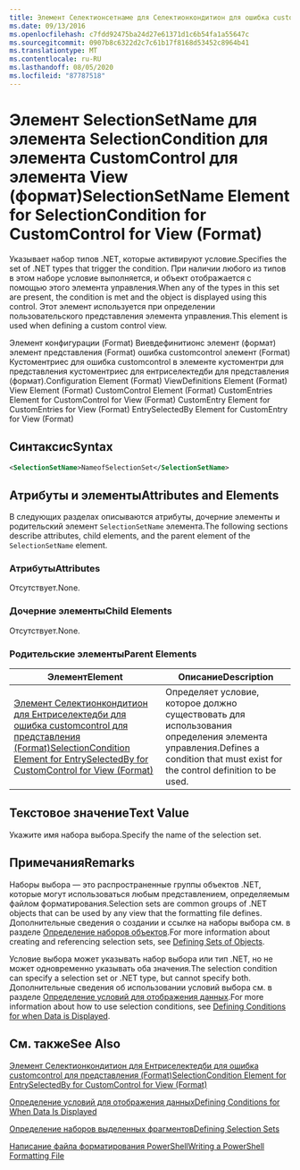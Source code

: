 ```yaml
---
title: Элемент Селектионсетнаме для Селектионкондитион для ошибка customcontrol для представления (Format) | Документация Майкрософт
ms.date: 09/13/2016
ms.openlocfilehash: c7fdd92475ba24d27e61371d1c6b54fa1a55647c
ms.sourcegitcommit: 0907b8c6322d2c7c61b17f8168d53452c8964b41
ms.translationtype: MT
ms.contentlocale: ru-RU
ms.lasthandoff: 08/05/2020
ms.locfileid: "87787518"
---
```

# <a name="selectionsetname-element-for-selectioncondition-for-customcontrol-for-view-format"></a><span data-ttu-id="5a1cf-102">Элемент SelectionSetName для элемента SelectionCondition для элемента CustomControl для элемента View (формат)</span><span class="sxs-lookup"><span data-stu-id="5a1cf-102">SelectionSetName Element for SelectionCondition for CustomControl for View (Format)</span></span>

<span data-ttu-id="5a1cf-103">Указывает набор типов .NET, которые активируют условие.</span><span class="sxs-lookup"><span data-stu-id="5a1cf-103">Specifies the set of .NET types that trigger the condition.</span></span> <span data-ttu-id="5a1cf-104">При наличии любого из типов в этом наборе условие выполняется, и объект отображается с помощью этого элемента управления.</span><span class="sxs-lookup"><span data-stu-id="5a1cf-104">When any of the types in this set are present, the condition is met and the object is displayed using this control.</span></span> <span data-ttu-id="5a1cf-105">Этот элемент используется при определении пользовательского представления элемента управления.</span><span class="sxs-lookup"><span data-stu-id="5a1cf-105">This element is used when defining a custom control view.</span></span>

<span data-ttu-id="5a1cf-106">Элемент конфигурации (Format) Виевдефинитионс элемент (формат) элемент представления (Format) ошибка customcontrol элемент (Format) Кустоментриес для ошибка customcontrol в элементе кустоментри для представления кустоментриес для ентриселектедби для представления (формат).</span><span class="sxs-lookup"><span data-stu-id="5a1cf-106">Configuration Element (Format) ViewDefinitions Element (Format) View Element (Format) CustomControl Element (Format) CustomEntries Element for CustomControl for View (Format) CustomEntry Element for CustomEntries for View (Format) EntrySelectedBy Element for CustomEntry for View (Format)</span></span>

## <a name="syntax"></a><span data-ttu-id="5a1cf-107">Синтаксис</span><span class="sxs-lookup"><span data-stu-id="5a1cf-107">Syntax</span></span>

```xml
<SelectionSetName>NameofSelectionSet</SelectionSetName>
```

## <a name="attributes-and-elements"></a><span data-ttu-id="5a1cf-108">Атрибуты и элементы</span><span class="sxs-lookup"><span data-stu-id="5a1cf-108">Attributes and Elements</span></span>

<span data-ttu-id="5a1cf-109">В следующих разделах описываются атрибуты, дочерние элементы и родительский элемент `SelectionSetName` элемента.</span><span class="sxs-lookup"><span data-stu-id="5a1cf-109">The following sections describe attributes, child elements, and the parent element of the `SelectionSetName` element.</span></span>

### <a name="attributes"></a><span data-ttu-id="5a1cf-110">Атрибуты</span><span class="sxs-lookup"><span data-stu-id="5a1cf-110">Attributes</span></span>

<span data-ttu-id="5a1cf-111">Отсутствует.</span><span class="sxs-lookup"><span data-stu-id="5a1cf-111">None.</span></span>

### <a name="child-elements"></a><span data-ttu-id="5a1cf-112">Дочерние элементы</span><span class="sxs-lookup"><span data-stu-id="5a1cf-112">Child Elements</span></span>

<span data-ttu-id="5a1cf-113">Отсутствует.</span><span class="sxs-lookup"><span data-stu-id="5a1cf-113">None.</span></span>

### <a name="parent-elements"></a><span data-ttu-id="5a1cf-114">Родительские элементы</span><span class="sxs-lookup"><span data-stu-id="5a1cf-114">Parent Elements</span></span>

|<span data-ttu-id="5a1cf-115">Элемент</span><span class="sxs-lookup"><span data-stu-id="5a1cf-115">Element</span></span>|<span data-ttu-id="5a1cf-116">Описание</span><span class="sxs-lookup"><span data-stu-id="5a1cf-116">Description</span></span>|
|-------------|-----------------|
|[<span data-ttu-id="5a1cf-117">Элемент Селектионкондитион для Ентриселектедби для ошибка customcontrol для представления (Format)</span><span class="sxs-lookup"><span data-stu-id="5a1cf-117">SelectionCondition Element for EntrySelectedBy for CustomControl for View (Format)</span></span>](./selectioncondition-element-for-entryselectedby-for-customcontrol-format.md)|<span data-ttu-id="5a1cf-118">Определяет условие, которое должно существовать для использования определения элемента управления.</span><span class="sxs-lookup"><span data-stu-id="5a1cf-118">Defines a condition that must exist for the control definition to be used.</span></span>|

## <a name="text-value"></a><span data-ttu-id="5a1cf-119">Текстовое значение</span><span class="sxs-lookup"><span data-stu-id="5a1cf-119">Text Value</span></span>

<span data-ttu-id="5a1cf-120">Укажите имя набора выбора.</span><span class="sxs-lookup"><span data-stu-id="5a1cf-120">Specify the name of the selection set.</span></span>

## <a name="remarks"></a><span data-ttu-id="5a1cf-121">Примечания</span><span class="sxs-lookup"><span data-stu-id="5a1cf-121">Remarks</span></span>

<span data-ttu-id="5a1cf-122">Наборы выбора — это распространенные группы объектов .NET, которые могут использоваться любым представлением, определяемым файлом форматирования.</span><span class="sxs-lookup"><span data-stu-id="5a1cf-122">Selection sets are common groups of .NET objects that can be used by any view that the formatting file defines.</span></span> <span data-ttu-id="5a1cf-123">Дополнительные сведения о создании и ссылке на наборы выбора см. в разделе [Определение наборов объектов](./defining-selection-sets.md).</span><span class="sxs-lookup"><span data-stu-id="5a1cf-123">For more information about creating and referencing selection sets, see [Defining Sets of Objects](./defining-selection-sets.md).</span></span>

<span data-ttu-id="5a1cf-124">Условие выбора может указывать набор выбора или тип .NET, но не может одновременно указывать оба значения.</span><span class="sxs-lookup"><span data-stu-id="5a1cf-124">The selection condition can specify a selection set or .NET type, but cannot specify both.</span></span> <span data-ttu-id="5a1cf-125">Дополнительные сведения об использовании условий выбора см. в разделе [Определение условий для отображения данных](./defining-conditions-for-displaying-data.md).</span><span class="sxs-lookup"><span data-stu-id="5a1cf-125">For more information about how to use selection conditions, see [Defining Conditions for when Data is Displayed](./defining-conditions-for-displaying-data.md).</span></span>

## <a name="see-also"></a><span data-ttu-id="5a1cf-126">См. также</span><span class="sxs-lookup"><span data-stu-id="5a1cf-126">See Also</span></span>

[<span data-ttu-id="5a1cf-127">Элемент Селектионкондитион для Ентриселектедби для ошибка customcontrol для представления (Format)</span><span class="sxs-lookup"><span data-stu-id="5a1cf-127">SelectionCondition Element for EntrySelectedBy for CustomControl for View (Format)</span></span>](./selectioncondition-element-for-entryselectedby-for-customcontrol-format.md)

[<span data-ttu-id="5a1cf-128">Определение условий для отображения данных</span><span class="sxs-lookup"><span data-stu-id="5a1cf-128">Defining Conditions for When Data Is Displayed</span></span>](./defining-conditions-for-displaying-data.md)

[<span data-ttu-id="5a1cf-129">Определение наборов выделенных фрагментов</span><span class="sxs-lookup"><span data-stu-id="5a1cf-129">Defining Selection Sets</span></span>](./defining-selection-sets.md)

[<span data-ttu-id="5a1cf-130">Написание файла форматирования PowerShell</span><span class="sxs-lookup"><span data-stu-id="5a1cf-130">Writing a PowerShell Formatting File</span></span>](./writing-a-powershell-formatting-file.md)
